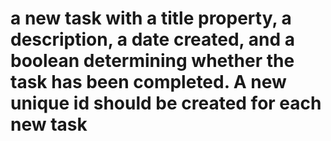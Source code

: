 #  a new task with a title property, a description, a date created, and a boolean determining whether the task has been completed. A new unique id should be created for each new task